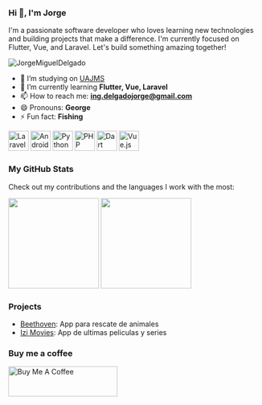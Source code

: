 ### Hi 👋, I'm Jorge
I'm a passionate software developer who loves learning new technologies and building projects that make a difference. I'm currently focused on Flutter, Vue, and Laravel. Let's build something amazing together!

<p align="left"> <img src="https://komarev.com/ghpvc/?username=JorgeMiguelDelgado" alt="JorgeMiguelDelgado" /> </p>


- 🔭 I’m studying on [UAJMS](http://www.uajms.edu.bo)
- 🌱 I’m currently learning **Flutter, Vue, Laravel**
- 📫 How to reach me: **ing.delgadojorge@gmail.com**
- 😄 Pronouns: **George**
- ⚡ Fun fact: **Fishing**



<p align="left">
  <img src="https://www.vectorlogo.zone/logos/laravel/laravel-icon.svg" alt="Laravel logo" width="40" height="40"/>
  <img src="https://www.vectorlogo.zone/logos/android/android-icon.svg" alt="Android logo" width="40" height="40"/>
  <img src="https://www.vectorlogo.zone/logos/python/python-icon.svg" alt="Python logo" width="40" height="40"/>
  <img src="https://www.vectorlogo.zone/logos/php/php-icon.svg" alt="PHP logo" width="40" height="40"/>
  <img src="https://www.vectorlogo.zone/logos/dartlang/dartlang-icon.svg" alt="Dart logo" width="40" height="40"/>
  <img src="https://www.vectorlogo.zone/logos/vuejs/vuejs-icon.svg" alt="Vue.js logo" width="40" height="40"/>
</p>

  
  
  

### My GitHub Stats  
Check out my contributions and the languages I work with the most: 
<div>
  <img height="180em" src="https://github-readme-stats.vercel.app/api?username=JorgeMiguelDelgado&show_icons=true&theme=radical&include_all_commits=true&count_private=true"/>
  <img height="180em" src="https://github-readme-stats.vercel.app/api/top-langs/?username=JorgeMiguelDelgado&layout=compact&langs_count=10&theme=radical"/>
</div>

### Projects
- [Beethoven](https://play.google.com/store/apps/details?id=com.izicodes.izimascotas&pcampaignid=web_share): App para rescate de animales
- [Izi Movies](https://play.google.com/store/apps/details?id=com.izicodes.izimoviespeliculas&pcampaignid=web_share): App de ultimas peliculas y series


### Buy me a coffee
<a href="https://www.buymeacoffee.com/izicodes" target="_blank"><img src="https://cdn.buymeacoffee.com/buttons/v2/default-yellow.png" alt="Buy Me A Coffee" style="height: 60px !important;width: 217px !important;" ></a>

